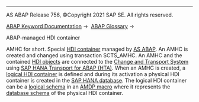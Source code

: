   

* * *

AS ABAP Release 756, ©Copyright 2021 SAP SE. All rights reserved.

[ABAP Keyword Documentation](javascript:call_link\('abenabap.htm'\)) →  [ABAP Glossary](javascript:call_link\('abenabap_glossary.htm'\)) → 

ABAP-managed HDI container

AMHC for short. Special [HDI container](javascript:call_link\('abenhdi_container_glosry.htm'\) "Glossary Entry") managed by [AS ABAP](javascript:call_link\('abenas_abap_glosry.htm'\) "Glossary Entry"). An AMHC is created and changed using transaction SCTS\_AMHC. An AMHC and the contained [HDI objects](javascript:call_link\('abenhdi_object_glosry.htm'\) "Glossary Entry") are connected to the [Change and Transport System](javascript:call_link\('abencts_glosry.htm'\) "Glossary Entry") using [SAP HANA Transport for ABAP (HTA)](javascript:call_link\('abenhta_glosry.htm'\) "Glossary Entry"). When an AMHC is created, a [logical HDI container](javascript:call_link\('abenlogical_hdi_container_glosry.htm'\) "Glossary Entry") is defined and during its activation a physical HDI container is created in the [SAP HANA database](javascript:call_link\('abenhana_database_glosry.htm'\) "Glossary Entry"). The logical HDI container can be a [logical schema](javascript:call_link\('abenlogical_schema_glosry.htm'\) "Glossary Entry") in an [AMDP macro](javascript:call_link\('abenamdp_macro_glosry.htm'\) "Glossary Entry") where it represents the [database schema](javascript:call_link\('abendatabase_schema_glosry.htm'\) "Glossary Entry") of the physical HDI container.